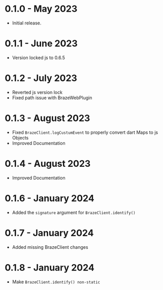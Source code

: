 # 0.1.0 - May 2023

- Initial release.

# 0.1.1 - June 2023

- Version locked js to 0.6.5

# 0.1.2 - July 2023

- Reverted js version lock
- Fixed path issue with BrazeWebPlugin

# 0.1.3 - August 2023

- Fixed `BrazeClient.logCustumEvent` to properly convert dart Maps to js Objects
- Improved Documentation

# 0.1.4 - August 2023

- Improved Documentation

# 0.1.6 - January 2024

- Added the `signature` argument for `BrazeClient.identify()`

# 0.1.7 - January 2024

- Added missing BrazeClient changes

# 0.1.8 - January 2024

- Make `BrazeClient.identify() non-static`
